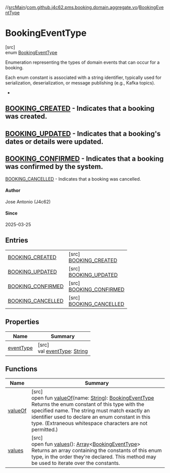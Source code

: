 //[srcMain](../../../index.md)/[com.github.j4c62.pms.booking.domain.aggregate.vo](../index.md)/[BookingEventType](index.md)

# BookingEventType

[src]\
enum [BookingEventType](index.md)

Enumeration representing the types of domain events that can occur for a booking.

Each enum constant is associated with a string identifier, typically used for serialization, deserialization, or message
publishing (e.g., Kafka topics).

-
[BOOKING_CREATED](-b-o-o-k-i-n-g_-c-r-e-a-t-e-d/index.md) - Indicates that a booking was created.
-
[BOOKING_UPDATED](-b-o-o-k-i-n-g_-u-p-d-a-t-e-d/index.md) - Indicates that a booking's dates or details were updated.
-
[BOOKING_CONFIRMED](-b-o-o-k-i-n-g_-c-o-n-f-i-r-m-e-d/index.md) - Indicates that a booking was confirmed by the system.
-
[BOOKING_CANCELLED](-b-o-o-k-i-n-g_-c-a-n-c-e-l-l-e-d/index.md) - Indicates that a booking was cancelled.

#### Author

Jose Antonio (J4c62)

#### Since

2025-03-25

## Entries

|                                                                 |                                                                          |
|-----------------------------------------------------------------|--------------------------------------------------------------------------|
| [BOOKING_CREATED](-b-o-o-k-i-n-g_-c-r-e-a-t-e-d/index.md)       | [src]<br>[BOOKING_CREATED](-b-o-o-k-i-n-g_-c-r-e-a-t-e-d/index.md)       |
| [BOOKING_UPDATED](-b-o-o-k-i-n-g_-u-p-d-a-t-e-d/index.md)       | [src]<br>[BOOKING_UPDATED](-b-o-o-k-i-n-g_-u-p-d-a-t-e-d/index.md)       |
| [BOOKING_CONFIRMED](-b-o-o-k-i-n-g_-c-o-n-f-i-r-m-e-d/index.md) | [src]<br>[BOOKING_CONFIRMED](-b-o-o-k-i-n-g_-c-o-n-f-i-r-m-e-d/index.md) |
| [BOOKING_CANCELLED](-b-o-o-k-i-n-g_-c-a-n-c-e-l-l-e-d/index.md) | [src]<br>[BOOKING_CANCELLED](-b-o-o-k-i-n-g_-c-a-n-c-e-l-l-e-d/index.md) |

## Properties

| Name                       | Summary                                                                                                            |
|----------------------------|--------------------------------------------------------------------------------------------------------------------|
| [eventType](event-type.md) | [src]<br>val [eventType](event-type.md): [String](https://docs.oracle.com/javase/8/docs/api/java/lang/String.html) |

## Functions

| Name                   | Summary                                                                                                                                                                                                                                                                                                                                                                     |
|------------------------|-----------------------------------------------------------------------------------------------------------------------------------------------------------------------------------------------------------------------------------------------------------------------------------------------------------------------------------------------------------------------------|
| [valueOf](value-of.md) | [src]<br>open fun [valueOf](value-of.md)(name: [String](https://docs.oracle.com/javase/8/docs/api/java/lang/String.html)): [BookingEventType](index.md)<br>Returns the enum constant of this type with the specified name. The string must match exactly an identifier used to declare an enum constant in this type. (Extraneous whitespace characters are not permitted.) |
| [values](values.md)    | [src]<br>open fun [values](values.md)(): [Array](https://kotlinlang.org/api/core/kotlin-stdlib/kotlin/-array/index.html)&lt;[BookingEventType](index.md)&gt;<br>Returns an array containing the constants of this enum type, in the order they're declared. This method may be used to iterate over the constants.                                                          |